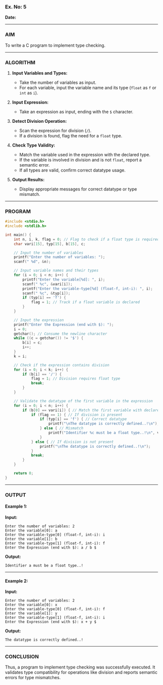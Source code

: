 ### **Ex. No: 5**  
**Date:**  

---

### **AIM**  
To write a C program to implement type checking.  

---

### **ALGORITHM**  

1. **Input Variables and Types:**  
   - Take the number of variables as input.  
   - For each variable, input the variable name and its type (`float` as `f` or `int` as `i`).  

2. **Input Expression:**  
   - Take an expression as input, ending with the `$` character.  

3. **Detect Division Operation:**  
   - Scan the expression for division (`/`).  
   - If a division is found, flag the need for a `float` type.  

4. **Check Type Validity:**  
   - Match the variable used in the expression with the declared type.  
   - If the variable is involved in division and is not `float`, report a semantic error.  
   - If all types are valid, confirm correct datatype usage.  

5. **Output Results:**  
   - Display appropriate messages for correct datatype or type mismatch.  

---

### **PROGRAM**  

```c
#include <stdio.h>
#include <stdlib.h>

int main() {
    int n, i, k, flag = 0; // Flag to check if a float type is required
    char vari[15], typ[15], b[15], c;

    // Input the number of variables
    printf("Enter the number of variables: ");
    scanf(" %d", &n);

    // Input variable names and their types
    for (i = 0; i < n; i++) {
        printf("Enter the variable[%d]: ", i);
        scanf(" %c", &vari[i]);
        printf("Enter the variable-type[%d] (float-f, int-i): ", i);
        scanf(" %c", &typ[i]);
        if (typ[i] == 'f') {
            flag = 1; // Track if a float variable is declared
        }
    }

    // Input the expression
    printf("Enter the Expression (end with $): ");
    i = 0;
    getchar(); // Consume the newline character
    while ((c = getchar()) != '$') {
        b[i] = c;
        i++;
    }
    k = i;

    // Check if the expression contains division
    for (i = 0; i < k; i++) {
        if (b[i] == '/') {
            flag = 1; // Division requires float type
            break;
        }
    }

    // Validate the datatype of the first variable in the expression
    for (i = 0; i < n; i++) {
        if (b[0] == vari[i]) { // Match the first variable with declared variables
            if (flag == 1) { // If division is present
                if (typ[i] == 'f') { // Correct datatype
                    printf("\nThe datatype is correctly defined..!\n");
                } else { // Mismatch
                    printf("Identifier %c must be a float type..!\n", vari[i]);
                }
            } else { // If division is not present
                printf("\nThe datatype is correctly defined..!\n");
            }
            break;
        }
    }

    return 0;
}
```

---

### **OUTPUT**  

#### **Example 1:**  

**Input:**  
```
Enter the number of variables: 2  
Enter the variable[0]: a  
Enter the variable-type[0] (float-f, int-i): i  
Enter the variable[1]: b  
Enter the variable-type[1] (float-f, int-i): f  
Enter the Expression (end with $): a / b $
```

**Output:**  
```
Identifier a must be a float type..!
```

---

#### **Example 2:**  

**Input:**  
```
Enter the number of variables: 2  
Enter the variable[0]: x  
Enter the variable-type[0] (float-f, int-i): f  
Enter the variable[1]: y  
Enter the variable-type[1] (float-f, int-i): i  
Enter the Expression (end with $): x + y $
```

**Output:**  
```
The datatype is correctly defined..!
```

---

### **CONCLUSION**  
Thus, a program to implement type checking was successfully executed. It validates type compatibility for operations like division and reports semantic errors for type mismatches.
